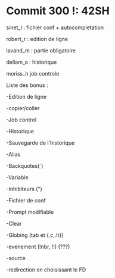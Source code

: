 Commit 300 !: 42SH
====

sinet_l : fichier conf + autocompletation

robert_r : edition de ligne

lavand_m : partie obligatoire

dellam_a : historique

moriss_h job controle




Liste des bonus :

-Edition de ligne

-copier/coller

-Job control

-Historique

-Sauvegarde de l'historique

-Alias

-Backquotes(`)

-Variable

-Inhibiteurs (")

-Fichier de conf

-Prompt modifiable

-Clear

-Globing (tab et {*.c,*.h})

-evenement (!nbr, !!) (???)

-source

-redirection en choisissant le FD
